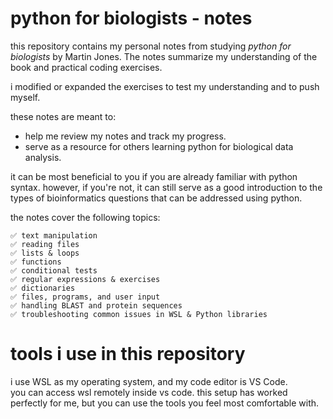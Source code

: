 # python for biologists - notes
this repository contains my personal notes from studying _python for biologists_ by Martin Jones. The notes summarize my understanding of the book and practical coding exercises. 

i modified or expanded the exercises to test my understanding and to push myself.

these notes are meant to:
- help me review my notes and track my progress.
- serve as a resource for others learning python for biological data analysis.

it can be most beneficial to you if you are already familiar with python syntax. however, if you're not, it can still serve as a good introduction to the types of bioinformatics questions that can be addressed using python.

the notes cover the following topics:

    ✅ text manipulation
    ✅ reading files
    ✅ lists & loops
    ✅ functions
    ✅ conditional tests
    ✅ regular expressions & exercises
    ✅ dictionaries
    ✅ files, programs, and user input
    ✅ handling BLAST and protein sequences
    ✅ troubleshooting common issues in WSL & Python libraries


# tools i use in this repository  

i use WSL as my operating system, and my code editor is VS Code.  
you can access wsl remotely inside vs code. this setup has worked perfectly for me, but you can use the tools you feel most comfortable with.
